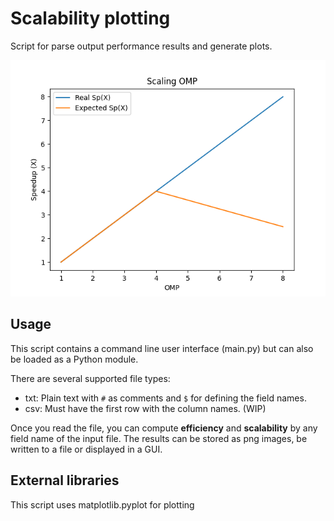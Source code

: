 # Scalability plotting

Script for parse output performance results and generate plots.

![Image example](Examples/myPlot.png)

## Usage

This script contains a command line user interface (main.py) but can also be loaded as a Python module.

There are several supported file types:

* txt: Plain text with `#` as comments and `$` for defining the field names.
* csv: Must have the first row with the column names. (WIP)

Once you read the file, you can compute **efficiency** and **scalability** by any field name of the input file. 
The results can be stored as png images, be written to a file or displayed in a GUI.

## External libraries
This script uses matplotlib.pyplot for plotting